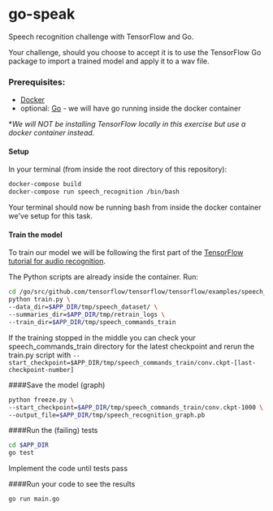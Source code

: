 # go-speak

Speech recognition challenge with TensorFlow and Go.

Your challenge, should you choose to accept it is to use the TensorFlow Go package to import a trained model and apply it to a wav file.

### Prerequisites:
- [Docker](https://www.docker.com/)
- optional: [Go](https://golang.org/doc/install) - we will have go running inside the docker container

**We will _NOT_ be installing TensorFlow locally in this exercise but use a docker container instead.* 

#### Setup
In your terminal (from inside the root directory of this repository):
```bash
docker-compose build 
docker-compose run speech_recognition /bin/bash  
```
Your terminal should now be running bash from inside the docker container we've setup for this task.

#### Train the model
To train our model we will be following the first part of the [TensorFlow tutorial for audio recognition](https://missinglink.ai/guides/tensorflow/tensorflow-speech-recognition-two-quick-tutorials/).

The Python scripts are already inside the container.
Run: 

```bash
cd /go/src/github.com/tensorflow/tensorflow/tensorflow/examples/speech_commands
python train.py \
--data_dir=$APP_DIR/tmp/speech_dataset/ \
--summaries_dir=$APP_DIR/tmp/retrain_logs \
--train_dir=$APP_DIR/tmp/speech_commands_train
```

If the training stopped in the middle you can check your 
speech_commands_train directory for the latest checkpoint and 
rerun the train.py script with `--start_checkpoint=$APP_DIR/tmp/speech_commands_train/conv.ckpt-[last-checkpoint-number]`
 
####Save the model (graph)
```bash
python freeze.py \
--start_checkpoint=$APP_DIR/tmp/speech_commands_train/conv.ckpt-1000 \
--output_file=$APP_DIR/tmp/speech_recognition_graph.pb
```

####Run the (failing) tests
```bash
cd $APP_DIR
go test
```
Implement the code until tests pass


####Run your code to see the results
```bash
go run main.go
```